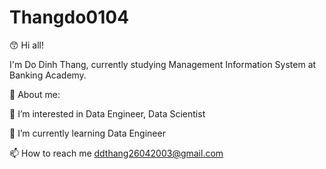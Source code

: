 # Thangdo0104
😙 Hi all!

I'm Do Dinh Thang, currently studying Management Information System at Banking Academy.



🤙 About me:

👀 I’m interested in Data Engineer, Data Scientist

🌱 I’m currently learning Data Engineer

📫 How to reach me ddthang26042003@gmail.com

